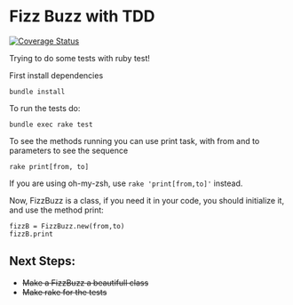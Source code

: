 Fizz Buzz with TDD
===

[![Coverage Status](https://coveralls.io/repos/Cendrao/ruby-fizzbuzz/badge.svg?branch=master&service=github)](https://coveralls.io/github/Cendrao/ruby-fizzbuzz?branch=master)


Trying to do some tests with ruby test!

First install dependencies

```
bundle install
```

To run the tests do:

```
bundle exec rake test
```


To see the methods running you can use print task, with from and to parameters to see the sequence

```
rake print[from, to]
```

If you are using oh-my-zsh, use `rake 'print[from,to]'` instead.

Now, FizzBuzz is a class, if you need it in your code, you should initialize it, and use the method print:

```
fizzB = FizzBuzz.new(from,to)
fizzB.print
```


Next Steps:
-----

* ~~Make a FizzBuzz a beautifull class~~
* ~~Make rake for the tests~~